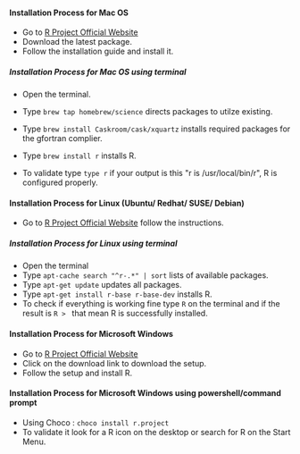 #### Installation Process for Mac OS

 * Go to [R Project Official Website](https://cloud.r-project.org/bin/macosx/)
 * Download the latest package.
 * Follow the installation guide and install it.

 ##### Installation Process for Mac OS using terminal

 * Open the terminal.
 * Type `brew tap homebrew/science` directs packages to utilze existing. 
 * Type `brew install Caskroom/cask/xquartz` installs required packages for the gfortran complier.
 * Type `brew install r` installs R.

 * To validate type `type r` if your output is this "r is /usr/local/bin/r", R is configured properly.

#### Installation Process for Linux (Ubuntu/ Redhat/ SUSE/ Debian)

 * Go to [R Project Official Website](https://cloud.r-project.org/bin/macosx/) follow the instructions.

##### Installation Process for Linux using terminal

 * Open the terminal
 * Type `apt-cache search "^r-.*" | sort` lists of available packages.
 * Type `apt-get update` updates all packages.
 * Type `apt-get install r-base r-base-dev` installs R.
 * To check if everything is working fine type `R` on the terminal and if the result is `R > ` that mean R is successfully installed. 


#### Installation Process for Microsoft Windows 

 * Go to [R Project Official Website](https://cloud.r-project.org/bin/windows/base/)
 * Click on the download link to download the setup.
 * Follow the setup and install R.

 #### Installation Process for Microsoft Windows using powershell/command prompt

 * Using Choco : `choco install r.project`
 * To validate it look for a R icon on the desktop or search for R on the Start Menu.
